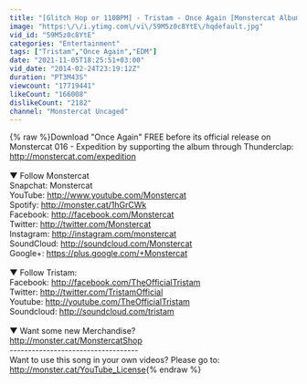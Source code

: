 ```yaml
---
title: "[Glitch Hop or 110BPM] - Tristam - Once Again [Monstercat Album Exclusive]"
image: "https:\/\/i.ytimg.com\/vi\/59M5z0c8YtE\/hqdefault.jpg"
vid_id: "59M5z0c8YtE"
categories: "Entertainment"
tags: ["Tristam","Once Again","EDM"]
date: "2021-11-05T18:25:51+03:00"
vid_date: "2014-02-24T23:19:12Z"
duration: "PT3M43S"
viewcount: "17719441"
likeCount: "166008"
dislikeCount: "2182"
channel: "Monstercat Uncaged"
---
```

{% raw %}Download &quot;Once Again&quot; FREE before its official release on Monstercat 016 - Expedition by supporting the album through Thunderclap: <a rel="nofollow" target="blank" href="http://monstercat.com/expedition">http://monstercat.com/expedition</a><br /><br />▼ Follow Monstercat<br />Snapchat: Monstercat<br />YouTube: <a rel="nofollow" target="blank" href="http://www.youtube.com/Monstercat">http://www.youtube.com/Monstercat</a><br />Spotify: <a rel="nofollow" target="blank" href="http://monster.cat/1hGrCWk">http://monster.cat/1hGrCWk</a><br />Facebook: <a rel="nofollow" target="blank" href="http://facebook.com/Monstercat">http://facebook.com/Monstercat</a><br />Twitter: <a rel="nofollow" target="blank" href="http://twitter.com/Monstercat">http://twitter.com/Monstercat</a><br />Instagram: <a rel="nofollow" target="blank" href="http://instagram.com/monstercat">http://instagram.com/monstercat</a><br />SoundCloud: <a rel="nofollow" target="blank" href="http://soundcloud.com/Monstercat">http://soundcloud.com/Monstercat</a><br />Google+: <a rel="nofollow" target="blank" href="https://plus.google.com/+Monstercat">https://plus.google.com/+Monstercat</a><br /><br />▼ Follow Tristam:<br />Facebook: <a rel="nofollow" target="blank" href="http://facebook.com/TheOfficialTristam">http://facebook.com/TheOfficialTristam</a><br />Twitter: <a rel="nofollow" target="blank" href="http://twitter.com/TristamOfficial">http://twitter.com/TristamOfficial</a><br />Youtube: <a rel="nofollow" target="blank" href="http://youtube.com/TheOfficialTristam">http://youtube.com/TheOfficialTristam</a><br />Soundcloud: <a rel="nofollow" target="blank" href="http://soundcloud.com/tristam">http://soundcloud.com/tristam</a><br /><br />▼ Want some new Merchandise?<br /><a rel="nofollow" target="blank" href="http://monster.cat/MonstercatShop">http://monster.cat/MonstercatShop</a><br />-----------------------------------<br />Want to use this song in your own videos? Please go to: <a rel="nofollow" target="blank" href="http://monster.cat/YouTube_License">http://monster.cat/YouTube_License</a>{% endraw %}
